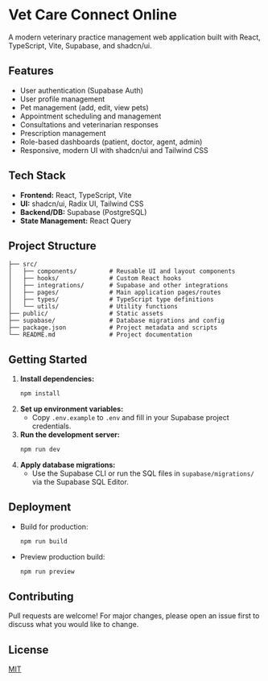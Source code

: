 # Vet Care Connect Online

A modern veterinary practice management web application built with React, TypeScript, Vite, Supabase, and shadcn/ui.

## Features
- User authentication (Supabase Auth)
- User profile management
- Pet management (add, edit, view pets)
- Appointment scheduling and management
- Consultations and veterinarian responses
- Prescription management
- Role-based dashboards (patient, doctor, agent, admin)
- Responsive, modern UI with shadcn/ui and Tailwind CSS

## Tech Stack
- **Frontend:** React, TypeScript, Vite
- **UI:** shadcn/ui, Radix UI, Tailwind CSS
- **Backend/DB:** Supabase (PostgreSQL)
- **State Management:** React Query

## Project Structure
```
├── src/
│   ├── components/         # Reusable UI and layout components
│   ├── hooks/              # Custom React hooks
│   ├── integrations/       # Supabase and other integrations
│   ├── pages/              # Main application pages/routes
│   ├── types/              # TypeScript type definitions
│   └── utils/              # Utility functions
├── public/                 # Static assets
├── supabase/               # Database migrations and config
├── package.json            # Project metadata and scripts
└── README.md               # Project documentation
```

## Getting Started

1. **Install dependencies:**
   ```bash
   npm install
   ```
2. **Set up environment variables:**
   - Copy `.env.example` to `.env` and fill in your Supabase project credentials.
3. **Run the development server:**
   ```bash
   npm run dev
   ```
4. **Apply database migrations:**
   - Use the Supabase CLI or run the SQL files in `supabase/migrations/` via the Supabase SQL Editor.

## Deployment
- Build for production:
  ```bash
  npm run build
  ```
- Preview production build:
  ```bash
  npm run preview
  ```

## Contributing
Pull requests are welcome! For major changes, please open an issue first to discuss what you would like to change.

## License
[MIT](LICENSE)
